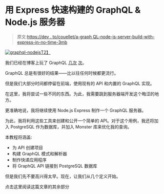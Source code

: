 # 用 Express 快速构建的 GraphQL & Node.js 服务器

> 原文:[https://dev . to/couellet/a-graph QL-node-js-server-build-with-express-in-no-time-3mb](https://dev.to/couellet/a-graphql-node-js-server-built-with-express-in-no-time-3mb)

[![graphql-nodejs](../Images/0328d02e192183505573943798001c8d.png)T2】](https://res.cloudinary.com/practicaldev/image/fetch/s--Z92hoLD_--/c_limit%2Cf_auto%2Cfl_progressive%2Cq_auto%2Cw_880/https://snipcart.com/media/204250/graphql-nodejs-2.png)

我们已经在博客上玩了 GraphQL [几次](https://snipcart.com/blog/headless-cms-graphql-takeshape-tutorial) [次](https://snipcart.com/blog/vuejs-graphql-airtable-example)。

GraphQL 总是有很好的结果——比以往任何时候都更流行。

但是我们大部分时间都停留在前端，使用现有的 API 和内置的 GraphQL 实现。

在这里，我将尝试一些不同的东西。为此，我需要跳到服务器端开发这个晦涩的地方。

更准确地说，我将继续使用 Node.js Express 制作一个 GraphQL 服务器。

为此，我将利用这些工具来创建和公开一个简单的 API。对于这个用例，我还将加入 PostgreSQL 作为数据库，并加入 Monster 库来优化我的查询。

本教程将涵盖:

*   为 API 创建项目
*   构建 GraphQL 模式和解析器
*   制作快递应用程序
*   将 GraphQL API 链接到 PostgreSQL 数据库

但是我们先不要高兴得太早。现在，让我们从几个定义开始。

点击这里阅读这篇文章的其余部分